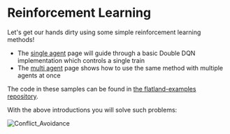 Reinforcement Learning
===

Let's get our hands dirty using some simple reinforcement learning methods!

- The [single agent](rl/single-agent) page will guide through a basic Double DQN implementation which controls a single train
- The [multi agent](rl/multi-agent) page shows how to use the same method with multiple agents at once 

The code in these samples can be found in [the flatland-examples repository](https://gitlab.aicrowd.com/flatland/flatland-examples).

With the above introductions you will solve such problems:

![Conflict_Avoidance](https://i.imgur.com/AvBHKaD.gif)
